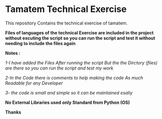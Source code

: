 # Tamatem Technical Exercise
This repository Contains the technical exercise of tamatem.


**Files of languages of the technical Exercise are included in the project without excuting the script so you can run the script and test it without needing to include the files again**


**Notes :**	

*1-I have added the Files After running the script But the the Dirctory (files) are there so you can run the script and test my work*	

*2-In the Code there is comments to help making the code As much Readable for any Developer*

*3- the code is small and simple so it can be maintained esaliy*


**No External Libraries used only Standard from Python (OS)**	

**Thanks**	
